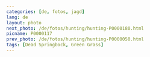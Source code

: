 ```yaml
---
categories: [de, fotos, jagd]
lang: de
layout: photo
next_photo: /de/fotos/hunting/hunting-P0000180.html
picname: P0000117
prev_photo: /de/fotos/hunting/hunting-P0000050.html
tags: [Dead Springbock, Green Grass]
---
```

